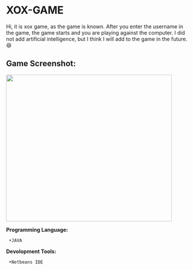 # XOX-GAME

Hi, it is xox game, as the game is known. After you enter the username in the game, the game starts and you are playing against the computer. I did not add artificial intelligence, but I think I will add to the game in the future. :smile:
 
 ## Game Screenshot:
<img src="https://user-images.githubusercontent.com/36954450/40231798-1b2b7c62-5aa5-11e8-8096-877e20e7ca41.PNG" width="450" height="400">

**Programming Language:**
```
 •JAVA
```

**Devolopment Tools:**
```
 •Netbeans IDE
```

